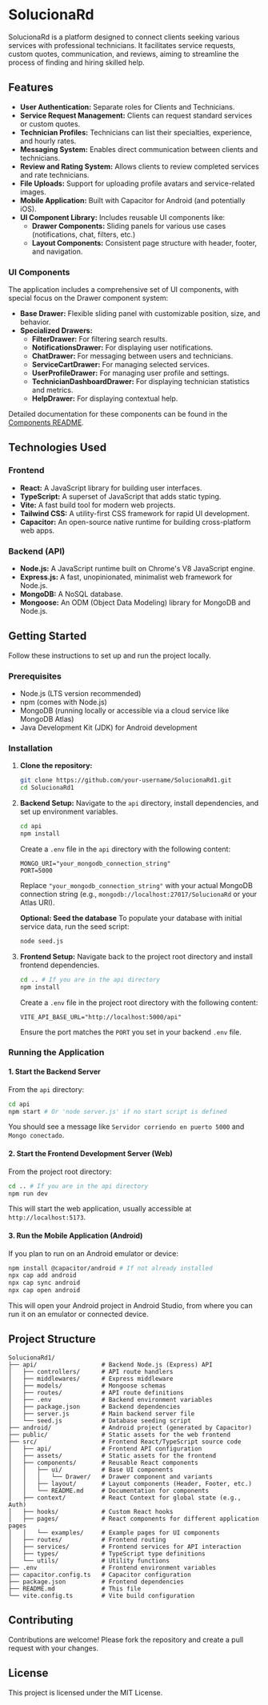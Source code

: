 # SolucionaRd

SolucionaRd is a platform designed to connect clients seeking various services with professional technicians. It facilitates service requests, custom quotes, communication, and reviews, aiming to streamline the process of finding and hiring skilled help.

## Features

*   **User Authentication:** Separate roles for Clients and Technicians.
*   **Service Request Management:** Clients can request standard services or custom quotes.
*   **Technician Profiles:** Technicians can list their specialties, experience, and hourly rates.
*   **Messaging System:** Enables direct communication between clients and technicians.
*   **Review and Rating System:** Allows clients to review completed services and rate technicians.
*   **File Uploads:** Support for uploading profile avatars and service-related images.
*   **Mobile Application:** Built with Capacitor for Android (and potentially iOS).
*   **UI Component Library:** Includes reusable UI components like:
    *   **Drawer Components:** Sliding panels for various use cases (notifications, chat, filters, etc.)
    *   **Layout Components:** Consistent page structure with header, footer, and navigation.

### UI Components

The application includes a comprehensive set of UI components, with special focus on the Drawer component system:

*   **Base Drawer:** Flexible sliding panel with customizable position, size, and behavior.
*   **Specialized Drawers:**
    *   **FilterDrawer:** For filtering search results.
    *   **NotificationsDrawer:** For displaying user notifications.
    *   **ChatDrawer:** For messaging between users and technicians.
    *   **ServiceCartDrawer:** For managing selected services.
    *   **UserProfileDrawer:** For managing user profile and settings.
    *   **TechnicianDashboardDrawer:** For displaying technician statistics and metrics.
    *   **HelpDrawer:** For displaying contextual help.

Detailed documentation for these components can be found in the [Components README](./src/components/README.md).

## Technologies Used

### Frontend

*   **React:** A JavaScript library for building user interfaces.
*   **TypeScript:** A superset of JavaScript that adds static typing.
*   **Vite:** A fast build tool for modern web projects.
*   **Tailwind CSS:** A utility-first CSS framework for rapid UI development.
*   **Capacitor:** An open-source native runtime for building cross-platform web apps.

### Backend (API)

*   **Node.js:** A JavaScript runtime built on Chrome's V8 JavaScript engine.
*   **Express.js:** A fast, unopinionated, minimalist web framework for Node.js.
*   **MongoDB:** A NoSQL database.
*   **Mongoose:** An ODM (Object Data Modeling) library for MongoDB and Node.js.

## Getting Started

Follow these instructions to set up and run the project locally.

### Prerequisites

*   Node.js (LTS version recommended)
*   npm (comes with Node.js)
*   MongoDB (running locally or accessible via a cloud service like MongoDB Atlas)
*   Java Development Kit (JDK) for Android development

### Installation

1.  **Clone the repository:**
    ```bash
    git clone https://github.com/your-username/SolucionaRd1.git
    cd SolucionaRd1
    ```

2.  **Backend Setup:**
    Navigate to the `api` directory, install dependencies, and set up environment variables.

    ```bash
    cd api
    npm install
    ```

    Create a `.env` file in the `api` directory with the following content:
    ```
    MONGO_URI="your_mongodb_connection_string"
    PORT=5000
    ```
    Replace `"your_mongodb_connection_string"` with your actual MongoDB connection string (e.g., `mongodb://localhost:27017/SolucionaRd` or your Atlas URI).

    **Optional: Seed the database**
    To populate your database with initial service data, run the seed script: 
    ```bash
    node seed.js
    ```

3.  **Frontend Setup:**
    Navigate back to the project root directory and install frontend dependencies.

    ```bash
    cd .. # If you are in the api directory
    npm install
    ```

    Create a `.env` file in the project root directory with the following content:
    ```
    VITE_API_BASE_URL="http://localhost:5000/api"
    ```
    Ensure the port matches the `PORT` you set in your backend `.env` file.

### Running the Application

#### 1. Start the Backend Server

From the `api` directory:

```bash
cd api
npm start # Or 'node server.js' if no start script is defined
```
You should see a message like `Servidor corriendo en puerto 5000` and `Mongo conectado`.

#### 2. Start the Frontend Development Server (Web)

From the project root directory:

```bash
cd .. # If you are in the api directory
npm run dev
```
This will start the web application, usually accessible at `http://localhost:5173`.

#### 3. Run the Mobile Application (Android)

If you plan to run on an Android emulator or device:

```bash
npm install @capacitor/android # If not already installed
npx cap add android
npx cap sync android
npx cap open android
```
This will open your Android project in Android Studio, from where you can run it on an emulator or connected device.

## Project Structure

```
SolucionaRd1/
├── api/                  # Backend Node.js (Express) API
│   ├── controllers/      # API route handlers
│   ├── middlewares/      # Express middleware
│   ├── models/           # Mongoose schemas
│   ├── routes/           # API route definitions
│   ├── .env              # Backend environment variables
│   ├── package.json      # Backend dependencies
│   ├── server.js         # Main backend server file
│   └── seed.js           # Database seeding script
├── android/              # Android project (generated by Capacitor)
├── public/               # Static assets for the web frontend
├── src/                  # Frontend React/TypeScript source code
│   ├── api/              # Frontend API configuration
│   ├── assets/           # Static assets for the frontend
│   ├── components/       # Reusable React components
│   │   ├── ui/           # Base UI components
│   │   │   └── Drawer/   # Drawer component and variants
│   │   ├── layout/       # Layout components (Header, Footer, etc.)
│   │   └── README.md     # Documentation for components
│   ├── context/          # React Context for global state (e.g., Auth)
│   ├── hooks/            # Custom React hooks
│   ├── pages/            # React components for different application pages
│   │   └── examples/     # Example pages for UI components
│   ├── routes/           # Frontend routing
│   ├── services/         # Frontend services for API interaction
│   ├── types/            # TypeScript type definitions
│   └── utils/            # Utility functions
├── .env                  # Frontend environment variables
├── capacitor.config.ts   # Capacitor configuration
├── package.json          # Frontend dependencies
├── README.md             # This file
└── vite.config.ts        # Vite build configuration
```

## Contributing

Contributions are welcome! Please fork the repository and create a pull request with your changes.

## License

This project is licensed under the MIT License.
